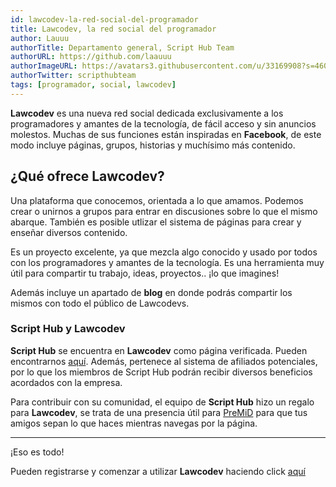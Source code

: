 ```yaml
---
id: lawcodev-la-red-social-del-programador
title: Lawcodev, la red social del programador
author: Lauuu
authorTitle: Departamento general, Script Hub Team
authorURL: https://github.com/laauuu
authorImageURL: https://avatars3.githubusercontent.com/u/33169908?s=460&v=4
authorTwitter: scripthubteam
tags: [programador, social, lawcodev]
---
```


**Lawcodev** es una nueva red social dedicada exclusivamente a los programadores y amantes de la tecnología, de fácil acceso y sin anuncios molestos. Muchas de sus funciones están inspiradas en **Facebook**, de este modo incluye páginas, grupos, historias y muchísimo más contenido.

<!--truncate-->

## ¿Qué ofrece Lawcodev?

Una plataforma que conocemos, orientada a lo que amamos.
Podemos crear o unirnos a grupos para entrar en discusiones sobre lo que el mismo abarque. También es posible utlizar el sistema de páginas para crear y enseñar diversos contenido.

Es un proyecto excelente, ya que mezcla algo conocido y usado por todos con los programadores y amantes de la tecnología. Es una herramienta muy útil para compartir tu trabajo, ideas, proyectos.. ¡lo que imagines!

Además incluye un apartado de **blog** en donde podrás compartir los mismos con todo el público de Lawcodevs.

### Script Hub y Lawcodev

**Script Hub** se encuentra en **Lawcodev** como página verificada. Pueden encontrarnos [aquí](https://www.lawcodev.com/scripthub).
Además, pertenece al sistema de afiliados potenciales, por lo que los miembros de Script Hub podrán recibir diversos beneficios acordados con la empresa.

Para contribuir con su comunidad, el equipo de **Script Hub** hizo un regalo para **Lawcodev**, se trata de una presencia útil para [PreMiD](https://premid.app/store/presences/Lawcodev) para que tus amigos sepan lo que haces mientras navegas por la página. 

---

¡Eso es todo!

Pueden registrarse y comenzar a utilizar **Lawcodev** haciendo click [aquí](https://www.lawcodev.com/)
